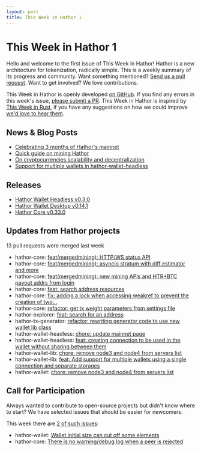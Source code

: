 ```yaml
---
layout: post
title: This Week in Hathor 1
---
```


# This Week in Hathor 1

Hello and welcome to the first issue of This Week in Hathor! Hathor is a new architecture for tokenization, radically
simple.  This is a weekly summary of its progress and community. Want something mentioned? [Send us a pull
request](https://github.com/HathorNetwork/this-week-in-hathor). Want to get involved? We love contributions.

This Week in Hathor is openly developed [on GitHub](https://github.com/HathorNetwork/this-week-in-hathor). If you find
any errors in this week's issue, [please submit a PR](https://github.com/HathorNetwork/this-week-in-hathor). This Week
in Hathor is inspired by [This Week in Rust](https://this-week-in-rust.org/), if you have any suggestions on how we
could improve [we'd love to hear them](https://github.com/HathorNetwork/this-week-in-hathor/issues).


## News & Blog Posts

- [Celebrating 3 months of Hathor's mainnet](https://medium.com/p/celebrating-3-months-of-hathors-mainnet-7ba2c8bcbebe?source=twih)
- [Quick guide on mining Hathor](https://medium.com/hathor-network/quick-guide-on-mining-hathor-247c21c4e744?source=twih)
- [On cryptocurrencies scalability and decentralization](https://medium.com/hathor-network/on-cryptocurrencies-scalability-and-decentralization-5530748301e6?source=twih)
- [Support for multiple wallets in hathor-wallet-headless](https://medium.com/hathor-network/support-for-multiple-wallets-in-hathor-wallet-headless-c6c93af65fb3?source=twih)

## Releases

- [Hathor Wallet Headless v0.3.0](https://github.com/HathorNetwork/hathor-wallet-headless/releases/tag/v0.3.0)
- [Hathor Wallet Desktop v0.14.1](https://github.com/HathorNetwork/hathor-wallet/releases/tag/v0.14.1)
- [Hathor Core v0.33.0](https://github.com/HathorNetwork/hathor-core/releases/tag/v0.33.0)

## Updates from Hathor projects

13 pull requests were merged last week

- hathor-core: [feat(mergedmining): HTTP/WS status API](https://gitlab.com/HathorNetwork/hathor-python/-/merge_requests/378)
- hathor-core: [feat(mergedmining): asyncio stratum with diff estimator and more](https://gitlab.com/HathorNetwork/hathor-python/-/merge_requests/370)
- hathor-core: [feat(mergedmining): new mining APIs and HTR+BTC payout addrs from login](https://gitlab.com/HathorNetwork/hathor-python/-/merge_requests/363)
- hathor-core: [feat: search address resources](https://gitlab.com/HathorNetwork/hathor-python/-/merge_requests/369)
- hathor-core: [fix: adding a lock when accessing weakref to prevent the creation of two...](https://gitlab.com/HathorNetwork/hathor-python/-/merge_requests/381)
- hathor-core: [refactor: get tx weight parameters from settings file](https://gitlab.com/HathorNetwork/hathor-python/-/merge_requests/380)
- hathor-explorer: [feat: search for an address](https://github.com/HathorNetwork/hathor-explorer/pull/21)
- hathor-tx-generator: [refactor: rewriting generator code to use new wallet lib class](https://gitlab.com/HathorNetwork/hathor-tx-generator/-/merge_requests/1)
- hathor-wallet-headless: [chore: update mainnet page](https://github.com/HathorNetwork/hathor-website/pull/20)
- hathor-wallet-headless: [feat: creating connection to be used in the wallet without sharing between them](https://github.com/HathorNetwork/hathor-wallet-headless/pull/12)
- hathor-wallet-lib: [chore: remove node3 and node4 from servers list](https://github.com/HathorNetwork/hathor-wallet-lib/pull/67)
- hathor-wallet-lib: [feat: Add support for multiple wallets using a single connection and separate storages](https://github.com/HathorNetwork/hathor-wallet-lib/pull/61)
- hathor-wallet: [chore: remove node3 and node4 from servers list](https://github.com/HathorNetwork/hathor-wallet/pull/103)

## Call for Participation

Always wanted to contribute to open-source projects but didn't know where to start? We have selected issues that should
be easier for newcomers.

This week there are [2 of such
issues](https://github.com/search?q=org%3AHathorNetwork+label%3A%22good+first+issue%22&state=open&type=Issues):

- hathor-wallet: [Wallet initial size can cut off some elements](https://github.com/HathorNetwork/hathor-wallet/issues/90)
- hathor-core: [There is no warning/debug log when a peer is rejected](https://github.com/HathorNetwork/hathor-core/issues/19)
